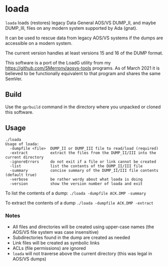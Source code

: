 # loada

`loada` loads (restores) legacy Data General AOS/VS DUMP_II, and maybe DUMP_III, files on any modern system supported by Ada (gnat).

It can be used to rescue data from legacy AOS/VS systems if the dumps are accessible on a modern system.  

The current version handles at least versions 15 and 16 of the DUMP format.

This software is a port of the LoadG utility from my https://github.com/SMerrony/aosvs-tools programs.
As of March 2021 it is believed to be functionally equivalent to that program and shares the same SemVer.

## Build

Use the `gprbuild` command in the directory where you unpacked or cloned this software.

## Usage
```
./loada
Usage of loada:
  -dumpfile <file>  DUMP_II or DUMP_III file to read/load (required)
  -extract          extract the files from the DUMP_II/III into the current directory
  -ignoreErrors     do not exit if a file or link cannot be created
  -list             list the contents of the DUMP_II/III file
  -summary          concise summary of the DUMP_II/III file contents (default true)
  -verbose          be rather wordy about what loada is doing
  -version          show the version number of loada and exit
  ```

To list the contents of a dump: `./loada -dumpfile ACK.DMP -summary`

To extract the contents of a dump `./loada -dumpfile ACK.DMP -extract` 

### Notes
 * All files and directories will be created using upper-case names
(the AOS/VS file system was case insensitive) 
 * Subdirectories found in the dump are created as needed
 * Link files will be created as symbolic links
 * ACLs (file permissions) are ignored
 * `loada` will not traverse above the current directory (this was legal in AOS/VS dumps) 
